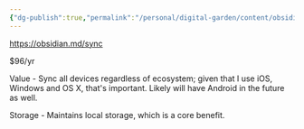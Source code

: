 ```yaml
---
{"dg-publish":true,"permalink":"/personal/digital-garden/content/obsidian/obsidian-sync/","created":"2023-04-09T09:27:59.710-04:00"}
---
```



https://obsidian.md/sync

$96/yr

Value - Sync all devices regardless of ecosystem; given that I use iOS, Windows and OS X, that's important. Likely will have Android in the future as well. 

Storage - Maintains local storage, which is a core benefit. 